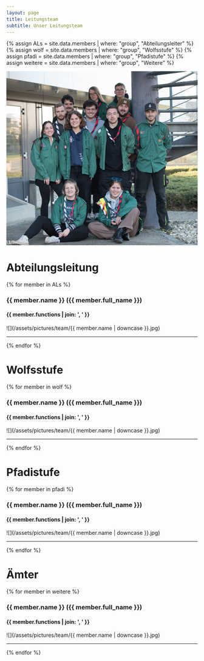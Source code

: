 ```yaml
---
layout: page
title: Leitungsteam
subtitle: Unser Leitungsteam
---
```


{% assign ALs = site.data.members | where: "group", "Abteilungsleiter" %}
{% assign wolf = site.data.members | where: "group", "Wolfsstufe" %}
{% assign pfadi = site.data.members | where: "group", "Pfadistufe" %}
{% assign weitere = site.data.members | where: "group", "Weitere" %}


![](/assets/pictures/team/leitungsteam.jpg)

# Abteilungsleitung
{% for member in ALs %}
### {{ member.name }} ({{ member.full_name }})
#### {{ member.functions | join: ', ' }}
![](/assets/pictures/team/{{ member.name | downcase }}.jpg)

---
{% endfor %}

# Wolfsstufe
{% for member in wolf %}
### {{ member.name }} ({{ member.full_name }})
#### {{ member.functions | join: ', ' }}
![](/assets/pictures/team/{{ member.name | downcase }}.jpg)

---
{% endfor %}

# Pfadistufe
{% for member in pfadi %}
### {{ member.name }} ({{ member.full_name }})
#### {{ member.functions | join: ', ' }}
![](/assets/pictures/team/{{ member.name | downcase }}.jpg)

---
{% endfor %}

# Ämter
{% for member in weitere %}
### {{ member.name }} ({{ member.full_name }})
#### {{ member.functions | join: ', ' }}
![](/assets/pictures/team/{{ member.name | downcase }}.jpg)

---
{% endfor %}
